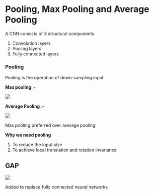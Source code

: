 # Pooling, Max Pooling and Average Pooling

A CNN consists of 3 structural components

1. Convolution layers
2. Pooling layers
3. Fully connected layers



### Pooling

Pooling is the operation of down-sampling input

**Max pooling** :-

![](https://computersciencewiki.org/images/8/8a/MaxpoolSample2.png)

**Average Pooling** :-

![](https://embarc.org/embarc_mli/doc/build/html/_images/image109.png)

Max pooling preferred over average pooling

**Why we need pooling**

1. To reduce the input size
2. To achieve local translation and rotation invariance



## GAP

![](https://peltarion.com/static/global_average_pooling_a.png)

Added to replace fully connected neural networks